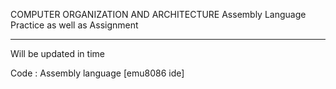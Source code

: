 COMPUTER ORGANIZATION AND ARCHITECTURE
Assembly Language Practice as well as Assignment
_________________________________________________________________________________


Will be updated in time 


Code : Assembly language [emu8086 ide]

